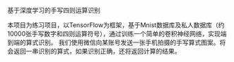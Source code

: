 基于深度学习的手写四则运算识别

本项目为练习项目，以TensorFlow为框架，基于Mnist数据库及私人数据库（约10000张手写数字和四则运算符号），通过训练一个简单的卷积神经网络，实现端到端的算式识别。
我们使用微信向某账号发送一张手机拍摄的手写算式图案。将会返回一串识别的算式，如果识别正确，还将返回计算的结果。
